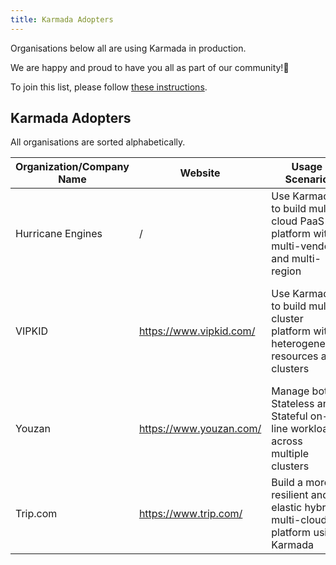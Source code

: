 ```yaml
---
title: Karmada Adopters
---
```

Organisations below all are using Karmada in production.

We are happy and proud to have you all as part of our community!💖

To join this list, please follow [these instructions](https://github.com/karmada-io/website/tree/main/adopters/README.md).

## Karmada Adopters

All organisations are sorted alphabetically.


| Organization/Company Name | Website                 | Usage Scenario                                                                        | CaseStudy                                                                     |
| --------------------------- | ------------------------- | --------------------------------------------------------------------------------------- | ------------------------------------------------------------------------------- |
| Hurricane Engines         | /                       | Use Karmada to build multi-cloud PaaS platform with multi-vendor and multi-region     | [Karmada in AIML INSTITUTE](ci123.md)                                         |
| VIPKID                    | https://www.vipkid.com/ | Use Karmada to build multi-cluster platform with heterogeneous resources and clusters | [Building a PaaS Platform with Karmada to Run Containers --VIPKID](vipkid.md) |
| Youzan                    | https://www.youzan.com/ | Manage both Stateless and Stateful on-line workloads across multiple clusters         | TBD                                                                           |
| Trip.com | https://www.trip.com/ | Build a more resilient and elastic hybrid-multi-cloud platform using Karmada | TBD |
